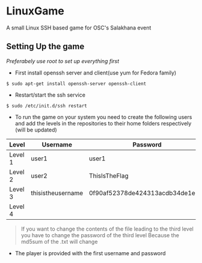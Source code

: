 # LinuxGame
A small Linux SSH based game for OSC's Salakhana event

## Setting Up the game 

*Preferabely use root to set up everything first*

* First install openssh server and client(use yum for Fedora family)
```
$ sudo apt-get install openssh-server openssh-client
```
* Restart/start the ssh service 
```
$ sudo /etc/init.d/ssh restart
```
* To run the game on your system you need to create the following users and add the levels in the repositories to their home folders respectively (will be updated)

| Level | Username | Password | 
|-------|----------|----------|
|Level 1|  user1   |  user1   |
|Level 2|  user2   | ThisIsTheFlag|
|Level 3|  thisistheusername | 0f90af52378de424313acdb34de1e16f |
|Level 4 |      |      |

>If you want to change the contents of the file leading to the third level you have to change the password of the third level 
>Because the md5sum of the .txt will change

* The player is provided with the first username and password

